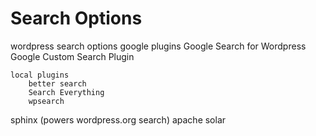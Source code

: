 # Search Options
wordpress search options
	google plugins
		Google Search for Wordpress
		Google Custom Search Plugin

	local plugins
		better search
		Search Everything
		wpsearch

sphinx (powers wordpress.org search)
apache solar